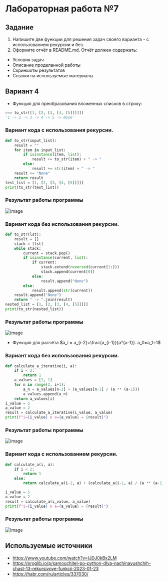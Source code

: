 # Лабораторная работа №7
## Задание 

1. Напишите две функции для решения задач своего варианта - с использованием рекурсии и без.
2. Оформите отчёт в README.md. Отчёт должен содержать:
- Условия задач
- Описание проделанной работы
- Скриншоты результатов
- Ссылки на используемые материалы
## Вариант 4 
* Функция для преобразования вложенных списков в строку:
```py
>>> to_str([1, [2, [3, [4, [5]]]]])
'1 -> 2 -> 3 -> 4 -> 5 -> None'
```

### Вариант кода с использования рекурсии.
```py
def to_str(input_list):
    result = ""
    for item in input_list:
        if isinstance(item, list):
            result += to_str(item) + " -> "
        else:
            result += str(item) + " -> "
    result += "None"
    return result
test_list = [1, [2, [3, [4, [5]]]]]
print(to_str(test_list))
```
### Результат работы программы
![image](https://github.com/zbtka/programming/assets/144006033/fd12cf4c-d0ab-4ff3-a3f2-22efbfbf8d85)



### Вариант кода без использования рекурсии.
```py
def to_str(lst):
    result = []
    stack = [lst]
    while stack:
        current = stack.pop()
        if isinstance(current, list):
            if current:
                stack.extend(reversed(current[1:]))
                stack.append(current[0])
            else:
                result.append("None")  
        else:
            result.append(str(current))
    result.append("None") 
    return " -> ".join(result)
nested_list = [1, [2, [3, [4, [5]]]]]
print(to_str(nested_list))

```
### Результат работы программы
![image](https://github.com/zbtka/programming/assets/144006033/6ebd7db4-2c22-4b04-8f93-5df5c43b67b1)



* Функция для расчёта
$a_i = a_{i-2}+\frac{a_{i-1}}{a^{a-1}}. a_0=a_1=1$

### Вариант кода без использования рекурсии.
```py
def calculate_a_iterative(i, a):
    if i < 2:
        return 1
    a_values = [1, 1] 
    for n in range(2, i+1):
        a_n = a_values[n-2] + (a_values[n-1] / (a ** (a-1)))
        a_values.append(a_n)
    return a_values[i]
i_value = 5
a_value = 2
result = calculate_a_iterative(i_value, a_value)
print(f"i={i_value} и a={a_value} = {result}")

```
### Результат работы программы
![image](https://github.com/zbtka/programming/assets/144006033/f58bfe2f-733a-4129-bb76-1910209f7f73)



### Вариант кода c использованием рекурсии.
```py
def calculate_a(i, a):
    if i < 2:
        return 1
    else:
        return calculate_a(i-2, a) + (calculate_a(i-1, a) / (a ** (a-1)))

i_value = 5
a_value = 2
result = calculate_a(i_value, a_value)
print(f"i={i_value} и a={a_value} = {result}")
```
### Результат работы программы
![image](https://github.com/zbtka/programming/assets/144006033/6b8db666-f14a-4805-833b-3c59eba3bb28)



## Используемые источники
* https://www.youtube.com/watch?v=IJDJ0kBx2LM
* https://proglib.io/p/samouchitel-po-python-dlya-nachinayushchih-chast-13-rekursivnye-funkcii-2023-01-23
* https://habr.com/ru/articles/337030/
